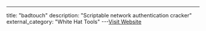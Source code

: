 ---
title: "badtouch"
description: "Scriptable network authentication cracker"
external_category: "White Hat Tools"
---[Visit Website](https://github.com/kpcyrd/badtouch)

